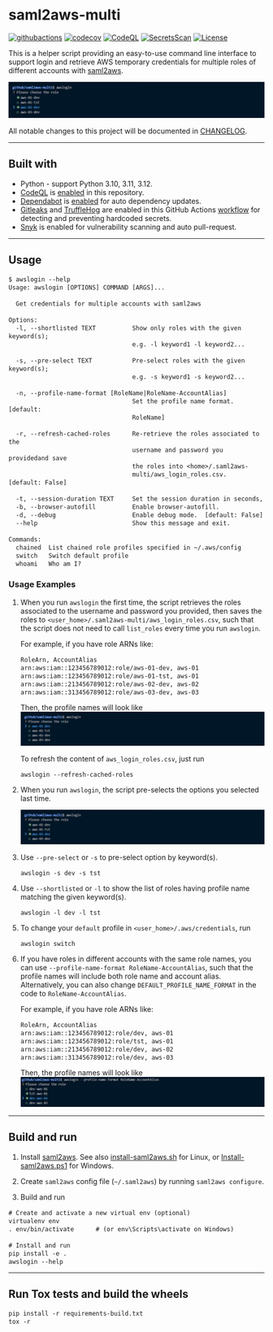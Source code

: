 # saml2aws-multi

[![githubactions](https://github.com/kyhau/saml2aws-multi/actions/workflows/build-and-test.yml/badge.svg)](https://github.com/kyhau/saml2aws-multi/actions/workflows/build-and-test.yml)
[![codecov](https://codecov.io/gh/kyhau/saml2aws-multi/branch/main/graph/badge.svg)](https://app.codecov.io/gh/kyhau/saml2aws-multi/tree/main)
[![CodeQL](https://github.com/kyhau/saml2aws-multi/actions/workflows/codeql-analysis.yml/badge.svg)](https://github.com/kyhau/saml2aws-multi/actions/workflows/codeql-analysis.yml)
[![SecretsScan](https://github.com/kyhau/saml2aws-multi/actions/workflows/secrets-scan.yml/badge.svg)](https://github.com/kyhau/saml2aws-multi/actions/workflows/secrets-scan.yml)
[![License](https://img.shields.io/badge/license-MIT-blue.svg)](http://en.wikipedia.org/wiki/MIT_License)

This is a helper script providing an easy-to-use command line interface to support login and retrieve AWS temporary credentials for multiple roles of different accounts with [saml2aws](https://github.com/Versent/saml2aws).

![Example-RoleName](docs/Example-RoleName.png)

All notable changes to this project will be documented in [CHANGELOG](./CHANGELOG.md).

---
## Built with
- Python - support Python 3.10, 3.11, 3.12.
- [CodeQL](https://codeql.github.com) is [enabled](.github/workflows/codeql-analysis.yml) in this repository.
- [Dependabot](https://docs.github.com/en/code-security/dependabot/dependabot-version-updates) is [enabled](.github/dependabot.yml) for auto dependency updates.
- [Gitleaks](https://github.com/gitleaks/gitleaks) and [TruffleHog](https://github.com/trufflesecurity/trufflehog) are enabled in this GitHub Actions [workflow](.github/workflows/secrets-scan.yml) for detecting and preventing hardcoded secrets.
- [Snyk](https://github.com/snyk/actions) is enabled for vulnerability scanning and auto pull-request.

---
## Usage

```
$ awslogin --help
Usage: awslogin [OPTIONS] COMMAND [ARGS]...

  Get credentials for multiple accounts with saml2aws

Options:
  -l, --shortlisted TEXT          Show only roles with the given keyword(s);
                                  e.g. -l keyword1 -l keyword2...

  -s, --pre-select TEXT           Pre-select roles with the given keyword(s);
                                  e.g. -s keyword1 -s keyword2...

  -n, --profile-name-format [RoleName|RoleName-AccountAlias]
                                  Set the profile name format.  [default:
                                  RoleName]

  -r, --refresh-cached-roles      Re-retrieve the roles associated to the
                                  username and password you providedand save
                                  the roles into <home>/.saml2aws-
                                  multi/aws_login_roles.csv.  [default: False]

  -t, --session-duration TEXT     Set the session duration in seconds,
  -b, --browser-autofill          Enable browser-autofill.
  -d, --debug                     Enable debug mode.  [default: False]
  --help                          Show this message and exit.

Commands:
  chained  List chained role profiles specified in ~/.aws/config
  switch   Switch default profile
  whoami   Who am I?
```

### Usage Examples

1. When you run `awslogin` the first time, the script retrieves the roles associated to the username and password you provided, then saves the roles to `<user_home>/.saml2aws-multi/aws_login_roles.csv`, such that the script does not need to call `list_roles` every time you run `awslogin`.

    For example, if you have role ARNs like:
    ```
    RoleArn, AccountAlias
    arn:aws:iam::123456789012:role/aws-01-dev, aws-01
    arn:aws:iam::123456789012:role/aws-01-tst, aws-01
    arn:aws:iam::213456789012:role/aws-02-dev, aws-02
    arn:aws:iam::313456789012:role/aws-03-dev, aws-03
    ```
    Then, the profile names will look like
    ![Example-RoleName-init](docs/Example-RoleName-init.png)

    To refresh the content of `aws_login_roles.csv`, just run

    ```
    awslogin --refresh-cached-roles
    ```

2. When you run `awslogin`, the script pre-selects the options you selected last time.

    ![Example-RoleName](docs/Example-RoleName.png)

3. Use `--pre-select` or `-s` to pre-select option by keyword(s).

    ```
    awslogin -s dev -s tst
    ```

4. Use `--shortlisted` or `-l` to show the list of roles having profile name matching the given keyword(s).

    ```
    awslogin -l dev -l tst
    ```

5. To change your `default` profile in `<user_home>/.aws/credentials`, run

    ```
    awslogin switch
    ```

6. If you have roles in different accounts with the same role names, you can use `--profile-name-format RoleName-AccountAlias`, such that the profile names will include both role name and account alias.  Alternatively, you can also change `DEFAULT_PROFILE_NAME_FORMAT` in the code to `RoleName-AccountAlias`.

    For example, if you have role ARNs like:
    ```
    RoleArn, AccountAlias
    arn:aws:iam::123456789012:role/dev, aws-01
    arn:aws:iam::123456789012:role/tst, aws-01
    arn:aws:iam::213456789012:role/dev, aws-02
    arn:aws:iam::313456789012:role/dev, aws-03
    ```
    Then, the profile names will look like
    ![Example-RoleName-AccountAlias](docs/Example-RoleName-AccountAlias.png)

---
## Build and run

1. Install [saml2aws](https://github.com/Versent/saml2aws). See also
   [install-saml2aws.sh](install-saml2aws.sh) for Linux, or
   [Install-saml2aws.ps1](Install-saml2aws.ps1) for Windows.

2. Create `saml2aws` config file (`~/.saml2aws`) by running `saml2aws configure`.

3. Build and run

```
# Create and activate a new virtual env (optional)
virtualenv env
. env/bin/activate      # (or env\Scripts\activate on Windows)

# Install and run
pip install -e .
awslogin --help
```

---
## Run Tox tests and build the wheels

```
pip install -r requirements-build.txt
tox -r
```
